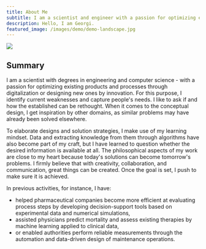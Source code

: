 ```yaml
---
title: About Me
subtitle: I am a scientist and engineer with a passion for optimizing existing products and processes through digitalization or designing new ones by innovation. Next to that, I enjoy photography and philosophy.
description: Hello, I am Georgi.
featured_image: /images/demo/demo-landscape.jpg
---
```


![](/images/photography/holbox_1)

## Summary

I am a scientist with degrees in engineering and computer science - with a passion for optimizing existing products and processes through digitalization or designing new ones by innovation. For this purpose, I identify current weaknesses and capture people's needs. I like to ask if and how the established can be rethought. When it comes to the conceptual design, I get inspiration by other domains, as similar problems may have already been solved elsewhere.

To elaborate designs and solution strategies, I make use of my learning mindset. Data and extracting knowledge from them through algorithms have also become part of my craft, but I have learned to question whether the desired information is available at all. The philosophical aspects of my work are close to my heart because today's solutions can become tomorrow's problems. I firmly believe that with creativity, collaboration, and communication, great things can be created. Once the goal is set, I push to make sure it is achieved.

In previous activities, for instance, I have:

* helped pharmaceutical companies become more efficient at evaluating process steps by developing decision-support tools based on experimental data and numerical simulations,
* assisted physicians predict mortality and assess existing therapies by machine learning applied to clinical data,
* or enabled authorities perform reliable measurements through the automation and data-driven design of maintenance operations.
